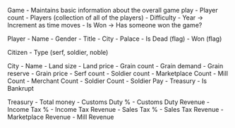 Game
	- Maintains basic information about the overall game play
	- Player count
	- Players (collection of all of the players)
	- Difficulty
	- Year -> Increment as time moves
	- Is Won -> Has someone won the game?

Player
	- Name
	- Gender
	- Title
	- City
	- Palace
	- Is Dead (flag)
	- Won (flag)

Citizen
	- Type (serf, soldier, noble)
	
City
	- Name
	- Land size
	- Land price
	- Grain count
	- Grain demand
	- Grain reserve
	- Grain price
	- Serf count
	- Soldier count
	- Marketplace Count
	- Mill Count
	- Merchant Count
	- Soldier Count
	- Soldier Pay
	- Treasury
	- Is Bankrupt

Treasury
	- Total money
	- Customs Duty %
	- Customs Duty Revenue
	- Income Tax %
	- Income Tax Revenue
	- Sales Tax %
	- Sales Tax Revenue
	- Marketplace Revenue
	- Mill Revenue
	
	
	
	